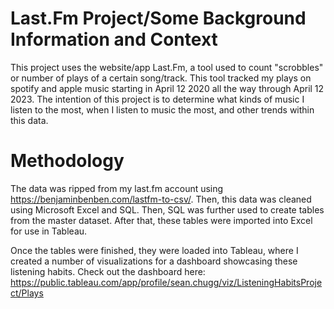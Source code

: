 # Last.Fm Project/Some Background Information and Context
This project uses the website/app Last.Fm, a tool used to count "scrobbles" or number of plays of a certain song/track.
This tool tracked my plays on spotify and apple music starting in April 12 2020 all the way through April 12 2023. 
The intention of this project is to determine what kinds of music I listen to the most, when I listen to music the most, and other trends within this data. 

# Methodology 
The data was ripped from my last.fm account using https://benjaminbenben.com/lastfm-to-csv/.
Then, this data was cleaned using Microsoft Excel and SQL. Then, SQL was further used to create tables from the master dataset. After that, these tables were imported into Excel for use in Tableau.

Once the tables were finished, they were loaded into Tableau, where I created a number of visualizations for a dashboard showcasing these listening habits. Check out the dashboard here: https://public.tableau.com/app/profile/sean.chugg/viz/ListeningHabitsProject/Plays
